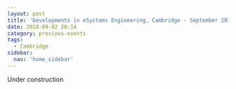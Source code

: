 ```yaml
---
layout: post
title: 'Developments in eSystems Engineering, Cambridge - September 2018'
date: 2018-09-02 20:14
category: previous-events
tags:
  - Cambridge
sidebar:
  nav: 'home_sidebar'
---
```


Under construction

